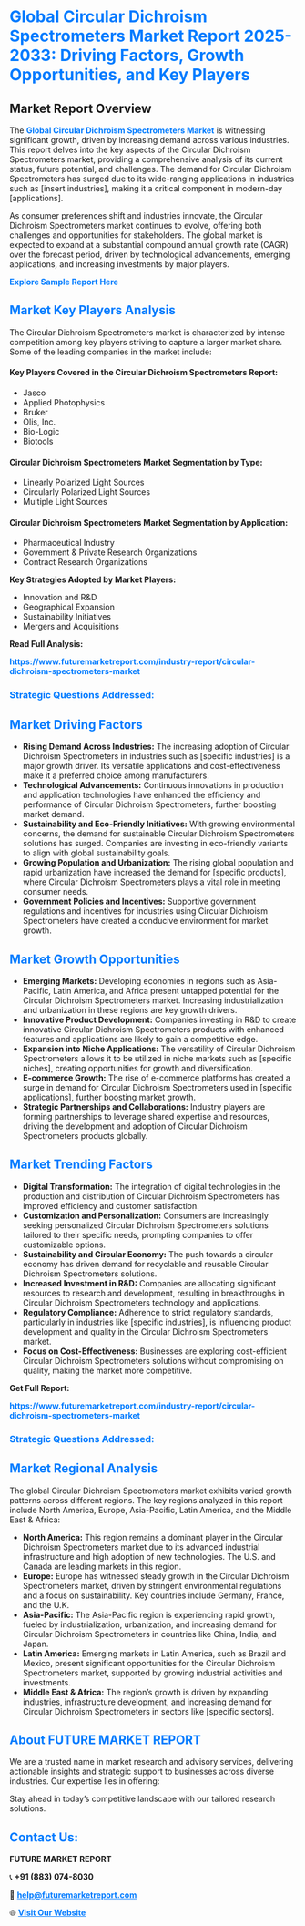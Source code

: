 <h1 style="color: #007BFF;">Global Circular Dichroism Spectrometers Market Report 2025-2033: Driving Factors, Growth Opportunities, and Key Players</h1>

<section id="overview">
<h2>Market Report Overview</h2>
<p>The <a href="https://www.futuremarketreport.com/industry-report/circular-dichroism-spectrometers-market" style="color: #007BFF; text-decoration: none;"><strong>Global Circular Dichroism Spectrometers Market</strong></a> is witnessing significant growth, driven by increasing demand across various industries. This report delves into the key aspects of the Circular Dichroism Spectrometers market, providing a comprehensive analysis of its current status, future potential, and challenges. The demand for Circular Dichroism Spectrometers has surged due to its wide-ranging applications in industries such as [insert industries], making it a critical component in modern-day [applications].</p>
<p>As consumer preferences shift and industries innovate, the Circular Dichroism Spectrometers market continues to evolve, offering both challenges and opportunities for stakeholders. The global market is expected to expand at a substantial compound annual growth rate (CAGR) over the forecast period, driven by technological advancements, emerging applications, and increasing investments by major players.</p>
</section>

<section id="overview">
<p><a href="https://www.futuremarketreport.com/request-sample/reportId=91651" style="color: #007BFF; text-decoration: none;"><strong>Explore Sample Report Here</strong></a></p>
</section>

<section id="key-players">
<h2 style="color: #007BFF;">Market Key Players Analysis</h2>
<p>The Circular Dichroism Spectrometers market is characterized by intense competition among key players striving to capture a larger market share. Some of the leading companies in the market include:</p>
<h4>Key Players Covered in the Circular Dichroism Spectrometers Report:</h4>
<ul><li>Jasco</li><li>Applied Photophysics</li><li>Bruker</li><li>Olis, Inc.</li><li>Bio-Logic</li><li>Biotools</li></ul>
<h4>Circular Dichroism Spectrometers Market Segmentation by Type:</h4>
<ul><li>Linearly Polarized Light Sources</li><li>Circularly Polarized Light Sources</li><li>Multiple Light Sources</li></ul>

<h4>Circular Dichroism Spectrometers Market Segmentation by Application:</h4>
<ul><li>Pharmaceutical Industry</li><li>Government &amp; Private Research Organizations</li><li>Contract Research Organizations</li></ul>
<p><strong>Key Strategies Adopted by Market Players:</strong></p>
<ul>
<li>Innovation and R&D</li>
<li>Geographical Expansion</li>
<li>Sustainability Initiatives</li>
<li>Mergers and Acquisitions</li>
</ul>
</section>

<section>
<p><strong>Read Full Analysis: </strong></p><a href="https://www.futuremarketreport.com/industry-report/circular-dichroism-spectrometers-market" style="color: #007BFF; text-decoration: none;"><strong>https://www.futuremarketreport.com/industry-report/circular-dichroism-spectrometers-market</strong></a>
<h3 style="color: #007BFF;">Strategic Questions Addressed:</h3>
</section>

<section id="driving-factors">
<h2 style="color: #007BFF;">Market Driving Factors</h2>
<ul>
<li><strong>Rising Demand Across Industries:</strong> The increasing adoption of Circular Dichroism Spectrometers in industries such as [specific industries] is a major growth driver. Its versatile applications and cost-effectiveness make it a preferred choice among manufacturers.</li>
<li><strong>Technological Advancements:</strong> Continuous innovations in production and application technologies have enhanced the efficiency and performance of Circular Dichroism Spectrometers, further boosting market demand.</li>
<li><strong>Sustainability and Eco-Friendly Initiatives:</strong> With growing environmental concerns, the demand for sustainable Circular Dichroism Spectrometers solutions has surged. Companies are investing in eco-friendly variants to align with global sustainability goals.</li>
<li><strong>Growing Population and Urbanization:</strong> The rising global population and rapid urbanization have increased the demand for [specific products], where Circular Dichroism Spectrometers plays a vital role in meeting consumer needs.</li>
<li><strong>Government Policies and Incentives:</strong> Supportive government regulations and incentives for industries using Circular Dichroism Spectrometers have created a conducive environment for market growth.</li>
</ul>
</section>

<section id="growth-opportunities">
<h2 style="color: #007BFF;">Market Growth Opportunities</h2>
<ul>
<li><strong>Emerging Markets:</strong> Developing economies in regions such as Asia-Pacific, Latin America, and Africa present untapped potential for the Circular Dichroism Spectrometers market. Increasing industrialization and urbanization in these regions are key growth drivers.</li>
<li><strong>Innovative Product Development:</strong> Companies investing in R&D to create innovative Circular Dichroism Spectrometers products with enhanced features and applications are likely to gain a competitive edge.</li>
<li><strong>Expansion into Niche Applications:</strong> The versatility of Circular Dichroism Spectrometers allows it to be utilized in niche markets such as [specific niches], creating opportunities for growth and diversification.</li>
<li><strong>E-commerce Growth:</strong> The rise of e-commerce platforms has created a surge in demand for Circular Dichroism Spectrometers used in [specific applications], further boosting market growth.</li>
<li><strong>Strategic Partnerships and Collaborations:</strong> Industry players are forming partnerships to leverage shared expertise and resources, driving the development and adoption of Circular Dichroism Spectrometers products globally.</li>
</ul>
</section>

<section id="trending-factors">
<h2 style="color: #007BFF;">Market Trending Factors</h2>
<ul>
<li><strong>Digital Transformation:</strong> The integration of digital technologies in the production and distribution of Circular Dichroism Spectrometers has improved efficiency and customer satisfaction.</li>
<li><strong>Customization and Personalization:</strong> Consumers are increasingly seeking personalized Circular Dichroism Spectrometers solutions tailored to their specific needs, prompting companies to offer customizable options.</li>
<li><strong>Sustainability and Circular Economy:</strong> The push towards a circular economy has driven demand for recyclable and reusable Circular Dichroism Spectrometers solutions.</li>
<li><strong>Increased Investment in R&D:</strong> Companies are allocating significant resources to research and development, resulting in breakthroughs in Circular Dichroism Spectrometers technology and applications.</li>
<li><strong>Regulatory Compliance:</strong> Adherence to strict regulatory standards, particularly in industries like [specific industries], is influencing product development and quality in the Circular Dichroism Spectrometers market.</li>
<li><strong>Focus on Cost-Effectiveness:</strong> Businesses are exploring cost-efficient Circular Dichroism Spectrometers solutions without compromising on quality, making the market more competitive.</li>
</ul>
</section>

<section>
<p><strong>Get Full Report: </strong></p><a href="https://www.futuremarketreport.com/industry-report/circular-dichroism-spectrometers-market" style="color: #007BFF; text-decoration: none;"><strong>https://www.futuremarketreport.com/industry-report/circular-dichroism-spectrometers-market</strong></a>
<h3 style="color: #007BFF;">Strategic Questions Addressed:</h3>
</section>


<section id="regional-analysis">
<h2 style="color: #007BFF;">Market Regional Analysis</h2>
<p>The global Circular Dichroism Spectrometers market exhibits varied growth patterns across different regions. The key regions analyzed in this report include North America, Europe, Asia-Pacific, Latin America, and the Middle East & Africa:</p>
<ul>
<li><strong>North America:</strong> This region remains a dominant player in the Circular Dichroism Spectrometers market due to its advanced industrial infrastructure and high adoption of new technologies. The U.S. and Canada are leading markets in this region.</li>
<li><strong>Europe:</strong> Europe has witnessed steady growth in the Circular Dichroism Spectrometers market, driven by stringent environmental regulations and a focus on sustainability. Key countries include Germany, France, and the U.K.</li>
<li><strong>Asia-Pacific:</strong> The Asia-Pacific region is experiencing rapid growth, fueled by industrialization, urbanization, and increasing demand for Circular Dichroism Spectrometers in countries like China, India, and Japan.</li>
<li><strong>Latin America:</strong> Emerging markets in Latin America, such as Brazil and Mexico, present significant opportunities for the Circular Dichroism Spectrometers market, supported by growing industrial activities and investments.</li>
<li><strong>Middle East & Africa:</strong> The region’s growth is driven by expanding industries, infrastructure development, and increasing demand for Circular Dichroism Spectrometers in sectors like [specific sectors].</li>
</ul>
</section>

<footer>
<h2 style="color: #007BFF;">About FUTURE MARKET REPORT</h2>
<p>We are a trusted name in market research and advisory services, delivering actionable insights and strategic support to businesses across diverse industries. Our expertise lies in offering:</p>

<p>Stay ahead in today’s competitive landscape with our tailored research solutions.</p>

<h2 style="color: #007BFF;">Contact Us:</h2>
<p><strong>FUTURE MARKET REPORT</strong></p>
<p>📞 <strong>+91 (883) 074-8030</strong></p>
<p>📧 <strong><a href="mailto:help@futuremarketreport.com" style="color: #007BFF;">help@futuremarketreport.com</a></strong></p>
<p>🌐 <strong><a href="https://www.futuremarketreport.com/" style="color: #007BFF;">Visit Our Website</a></strong></p>
</footer>